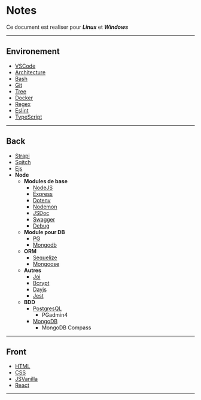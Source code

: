 # Notes

Ce document est realiser pour ***Linux*** et ***Windows***

---

## Environement

- [VSCode](./Environement/env.md#vscode)
- [Architecture](./Environement/env.md#architecture)
- [Bash](./Environement/env.md#bash)
- [Git](./Environement/env.md#git)
- [Tree](./Environement/env.md#tree)
- [Docker](./Environement/env.md#docker)
- [Regex](./Environement/env.md#regex)
- [Eslint](./Environement/env.md#eslint)
- [TypeScript](./Environement/env.md#typescript)

---

## Back

- [Strapi](./Back-end/back.md#strapi)
- [Sqitch](./Back-end/back.md#sqitch)
- [Ejs](./Back-end/back.md#ejs)
- **Node**
    - **Modules de base**
        - [NodeJS](./Back-end/node/modulesDeBase.md#nodejs-1)
        - [Express](./Back-end/node/modulesDeBase.md#express)
        - [Dotenv](./Back-end/node/modulesDeBase.md#dotenv)
        - [Nodemon](./Back-end/node/modulesDeBase.md#nodemon)
        - [JSDoc](./Back-end/node/modulesDeBase.md#jsdoc)
        - [Swagger](./Back-end/node/modulesDeBase.md#swagger)
        - [Debug](./Back-end/node/modulesDeBase.md#debug)
    - **Module pour DB**
        - [PG](./Back-end/node/modulesDB.md#pg)
        - [Mongodb](./Back-end/node/modulesDB.md#mongodb)
    - **ORM**
        - [Sequelize](./Back-end/node/ORM.md#sequelize)
        - [Mongoose](./Back-end/node/ORM.md#mongoose)
    - **Autres**
        - [Joi](./Back-end/node/autres.md#joi)
        - [Bcrypt](./Back-end/node/autres.md#bcrypt)
        - [Dayjs](./Back-end/node/autres.md#dayjs)
        - [Jest](./Back-end/node/modulesDeBase.md#jest)
    - **BDD**
        - [PostgresQL](./Back-end/BDD.md#poqtgresql)
            - PGadmin4
        - [MongoDB](./Back-end/BDD.md#mongodb)
            - MongoDB Compass

---

## Front

- [HTML](./Front-end/front.md#html)
- [CSS](./Front-end/front.md#css)
- [JSVanilla](./Front-end/front.md#js-vanilla)
- [React](./Front-end/front.md#react)

---
